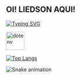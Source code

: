 ## OI! LIEDSON AQUI!

<a href="https://git.io/typing-svg"><img src="https://readme-typing-svg.demolab.com?font=Fira+Code&pause=1000&width=435&lines=Bem+vindo+ao+meu+repositorio" alt="Typing SVG" /></a>

<img src="https://simpleicons.org/icons/dotenv.svg" alt="dotenv" width="50" height="50" color="#ECD53F">


[![Top Langs](https://github-readme-stats.vercel.app/api/top-langs/?username=liedserver&layout=compact)](https://github.com/liedserver/github-readme-stats)


![Snake animation](https://github.com/liedserver/liedserver/blob/output/github-contribution-grid-snake.svg)
